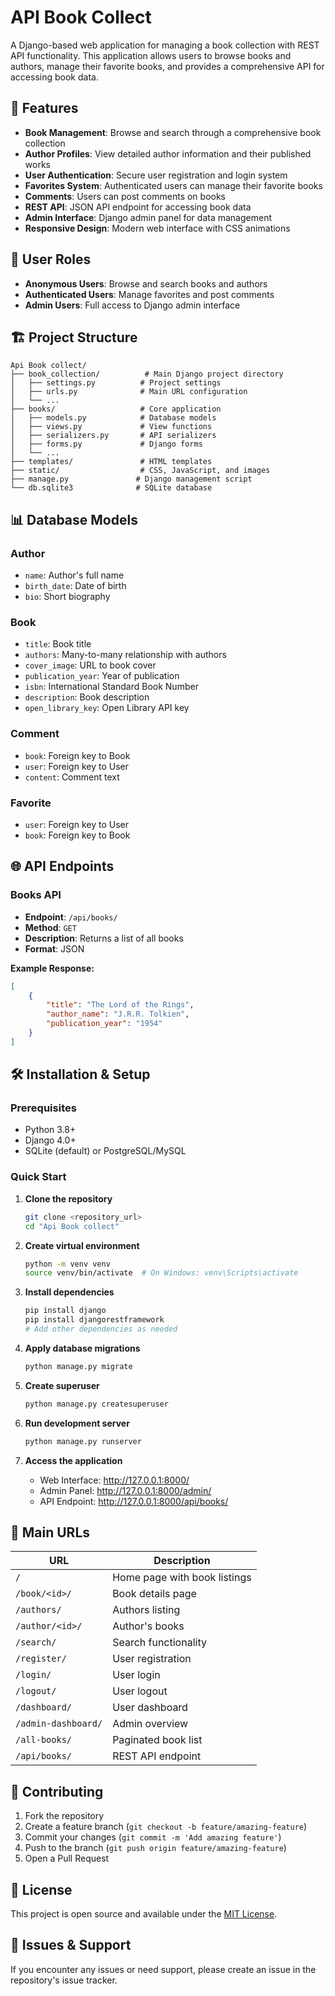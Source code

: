 # API Book Collect

A Django-based web application for managing a book collection with REST API functionality. This application allows users to browse books and authors, manage their favorite books, and provides a comprehensive API for accessing book data.

## 🚀 Features

- **Book Management**: Browse and search through a comprehensive book collection
- **Author Profiles**: View detailed author information and their published works
- **User Authentication**: Secure user registration and login system
- **Favorites System**: Authenticated users can manage their favorite books
- **Comments**: Users can post comments on books
- **REST API**: JSON API endpoint for accessing book data
- **Admin Interface**: Django admin panel for data management
- **Responsive Design**: Modern web interface with CSS animations

## 👥 User Roles

- **Anonymous Users**: Browse and search books and authors
- **Authenticated Users**: Manage favorites and post comments
- **Admin Users**: Full access to Django admin interface

## 🏗️ Project Structure

```
Api Book collect/
├── book_collection/          # Main Django project directory
│   ├── settings.py          # Project settings
│   ├── urls.py              # Main URL configuration
│   └── ...
├── books/                   # Core application
│   ├── models.py            # Database models
│   ├── views.py             # View functions
│   ├── serializers.py       # API serializers
│   ├── forms.py             # Django forms
│   └── ...
├── templates/               # HTML templates
├── static/                  # CSS, JavaScript, and images
├── manage.py               # Django management script
└── db.sqlite3              # SQLite database
```

## 📊 Database Models

### Author
- `name`: Author's full name
- `birth_date`: Date of birth
- `bio`: Short biography

### Book
- `title`: Book title
- `authors`: Many-to-many relationship with authors
- `cover_image`: URL to book cover
- `publication_year`: Year of publication
- `isbn`: International Standard Book Number
- `description`: Book description
- `open_library_key`: Open Library API key

### Comment
- `book`: Foreign key to Book
- `user`: Foreign key to User
- `content`: Comment text

### Favorite
- `user`: Foreign key to User
- `book`: Foreign key to Book

## 🌐 API Endpoints

### Books API
- **Endpoint**: `/api/books/`
- **Method**: `GET`
- **Description**: Returns a list of all books
- **Format**: JSON

**Example Response:**
```json
[
    {
        "title": "The Lord of the Rings",
        "author_name": "J.R.R. Tolkien",
        "publication_year": "1954"
    }
]
```

## 🛠️ Installation & Setup

### Prerequisites
- Python 3.8+
- Django 4.0+
- SQLite (default) or PostgreSQL/MySQL

### Quick Start

1. **Clone the repository**
   ```bash
   git clone <repository_url>
   cd "Api Book collect"
   ```

2. **Create virtual environment**
   ```bash
   python -m venv venv
   source venv/bin/activate  # On Windows: venv\Scripts\activate
   ```

3. **Install dependencies**
   ```bash
   pip install django
   pip install djangorestframework
   # Add other dependencies as needed
   ```

4. **Apply database migrations**
   ```bash
   python manage.py migrate
   ```

5. **Create superuser**
   ```bash
   python manage.py createsuperuser
   ```

6. **Run development server**
   ```bash
   python manage.py runserver
   ```

7. **Access the application**
   - Web Interface: http://127.0.0.1:8000/
   - Admin Panel: http://127.0.0.1:8000/admin/
   - API Endpoint: http://127.0.0.1:8000/api/books/

## 📱 Main URLs

| URL | Description |
|-----|-------------|
| `/` | Home page with book listings |
| `/book/<id>/` | Book details page |
| `/authors/` | Authors listing |
| `/author/<id>/` | Author's books |
| `/search/` | Search functionality |
| `/register/` | User registration |
| `/login/` | User login |
| `/logout/` | User logout |
| `/dashboard/` | User dashboard |
| `/admin-dashboard/` | Admin overview |
| `/all-books/` | Paginated book list |
| `/api/books/` | REST API endpoint |

## 🤝 Contributing

1. Fork the repository
2. Create a feature branch (`git checkout -b feature/amazing-feature`)
3. Commit your changes (`git commit -m 'Add amazing feature'`)
4. Push to the branch (`git push origin feature/amazing-feature`)
5. Open a Pull Request

## 📄 License

This project is open source and available under the [MIT License](LICENSE).

## 🐛 Issues & Support

If you encounter any issues or need support, please create an issue in the repository's issue tracker.
